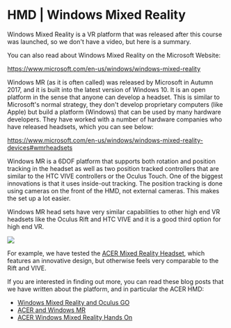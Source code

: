 # HMD | Windows Mixed Reality

Windows Mixed Reality is a VR platform that was released after this course was launched, so we don't have a video, but here is a summary. 

You can also read about Windows Mixed Reality on the Microsoft Website:

https://www.microsoft.com/en-us/windows/windows-mixed-reality

Windows MR (as it is often called) was released by Microsoft in Autumn 2017, and it is built into the latest version of Windows 10. It is an open platform in the sense that anyone can develop a headset. This is similar to Microsoft's normal strategy, they don't develop proprietary computers (like Apple) but build a platform (Windows) that can be used by many hardware developers. They have worked with a number of hardware companies who have released headsets, which you can see below:

https://www.microsoft.com/en-us/windows/windows-mixed-reality-devices#wmrheadsets

Windows MR is a 6DOF platform that supports both rotation and position tracking in the headset as well as two position tracked controllers that are similar to the HTC VIVE controllers or the Oculus Touch. One of the biggest innovations is that it uses inside-out tracking. The position tracking is done using cameras on the front of the HMD, not external cameras. This makes the set up a lot easier. 

Windows MR head sets have very similar capabilities to other high end VR headsets like the Oculus Rift and HTC VIVE and it is a good third option for high end VR. 

![](https://d3c33hcgiwev3.cloudfront.net/imageAssetProxy.v1/YQTtuI5UEeiDLg6M2YmeBg_c1859c614515bd99162985c2b0ce1b98_Acer_WMR_controllers_family-shot_01.png?expiry=1707436800000&hmac=fRCIbHsdNBHZU-EHSkDp_WBk83xbbXFm8_j7c6hJB7U)

For example, we have tested the [ACER Mixed Reality Headset](https://www.acer.com/ac/en/US/content/series/wmr), which features an innovative design, but otherwise feels very comparable to the Rift and VIVE.

If you are interested in finding out more, you can read these blog posts that we have written about the platform, and in particular the ACER HMD:

- [Windows Mixed Reality and Oculus GO](https://medium.com/virtual-reality-virtual-people/windows-mixed-reality-and-oculus-go-745ef6e31760)
- [ACER and Windows MR](https://medium.com/virtual-reality-virtual-people/acer-and-windows-mr-7e9247218aca)
- [ACER Windows Mixed Reality Hands On](https://medium.com/virtual-reality-virtual-people/acer-windows-mixed-reality-hands-on-9ac9122d508b)